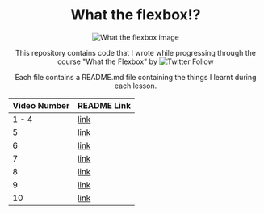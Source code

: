 <div align="center">

<h1>What the flexbox!?</h1>

![What the flexbox image](https://camo.githubusercontent.com/ae9d02e30c1b90d60208daee9c2f4780f8b5b66d/68747470733a2f2f666c6578626f782e696f2f696d616765732f5754462f73686172652e706e67)


This repository contains code that I wrote while progressing through the course "What the Flexbox" by 
![Twitter Follow](https://img.shields.io/twitter/follow/wesbos?label=%40wesbos&style=social)

Each file contains a README.md file containing the things I learnt during each lesson.

Video Number | README Link
-------------|------------
1 - 4        |  [link](https://github.com/nirbhayvashisht/what-the-flexbox/blob/master/01/README.md)
5            |  [link](https://github.com/nirbhayvashisht/what-the-flexbox/blob/master/05/README.md)
6            |  [link](https://github.com/nirbhayvashisht/what-the-flexbox/tree/master/06/README.md)
7            |  [link](https://github.com/nirbhayvashisht/what-the-flexbox/tree/master/07/README.md)
8            |  [link](https://github.com/nirbhayvashisht/what-the-flexbox/tree/master/08/README.md)
9            |  [link](https://github.com/nirbhayvashisht/what-the-flexbox/tree/master/09/README.md)
10           |  [link](https://github.com/nirbhayvashisht/what-the-flexbox/tree/master/10/README.md)

</div>
